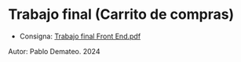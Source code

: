 # Trabajo final (Carrito de compras)

- Consigna: [Trabajo final Front End.pdf](https://github.com/user-attachments/files/18070509/Trabajo.final.Front.End.pdf)

Autor: Pablo Demateo. 2024
